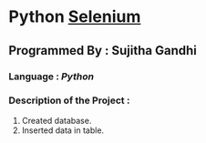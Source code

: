 # Python [Selenium](https://www.selenium.dev/)
## Programmed By : Sujitha Gandhi
### Language : **_Python_**
### Description of the Project :

1. Created database.
2. Inserted data in table.

